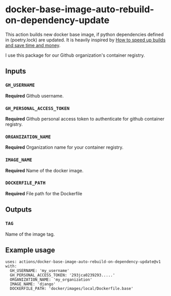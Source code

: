 # docker-base-image-auto-rebuild-on-dependency-update

This action builds new docker base image, if python dependencies defined in (poetry.lock) are updated. It is heavily
inspired by [How to speed up builds and save time and money](https://medium.com/@SergeyNuzhdin/how-to-speed-up-builds-and-save-time-and-money-182f419b2be8).

I use this package for our Github organization's container registry.

## Inputs

### `GH_USERNAME`

**Required** Github username.

### `GH_PERSONAL_ACCESS_TOKEN`

**Required** Github personal access token to authenticate for github container registry.

### `ORGANIZATION_NAME`

**Required** Organization name for your container registry.

### `IMAGE_NAME`

**Required** Name of the docker image.

### `DOCKERFILE_PATH`

**Required** File path for the Dockerfile

## Outputs

### `TAG`

Name of the image tag.

## Example usage

```
uses: actions/docker-base-image-auto-rebuild-on-dependency-update@v1
with:
  GH_USERNAME: 'my_username'
  GH_PERSONAL_ACCESS_TOKEN: '293jca0239293.....'
  ORGANIZATION_NAME: 'my_organization'
  IMAGE_NAME: 'django'
  DOCKERFILE_PATH: 'docker/images/local/Dockerfile.base'
```